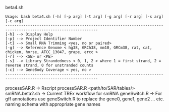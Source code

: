 beta4.sh  

```
Usage: bash beta4.sh [-h] [-p arg] [-t arg] [-g arg] [-r arg] [-s arg] [-c arg] 
---------------------------------------------------------------------------------------------------------------
[-h] --> Display Help
[-p] --> Project Identifier Number
[-t] --> Small RNA Trimming <yes, no or paired>
[-g] --> Reference Genome < hg38, GRCh38, mm10, GRCm38, rat, cat, chicken, horse, ATCC_13047, grape, ercc >
[-r] --> <SE> or <PE> 
[-s] --> Library Strandedness < 0, 1, 2 > where 1 = first strand, 2 = reverse strand, 0 for unstranded counts 
[-c] --> GeneBody Coverage < yes, no > 
---------------------------------------------------------------------------------------------------------------
```



processSAR.R  -> Rscript processSAR.R <path/to/SAR/tables/> 
smRNA.beta2.sh -> Current TREx workflow for smRNA 
geneSwitch.R  -> For gff annotations use geneSwitch.R to replace the gene0, gene1, gene2 ... etc. 
naming schema with appropriate gene names
